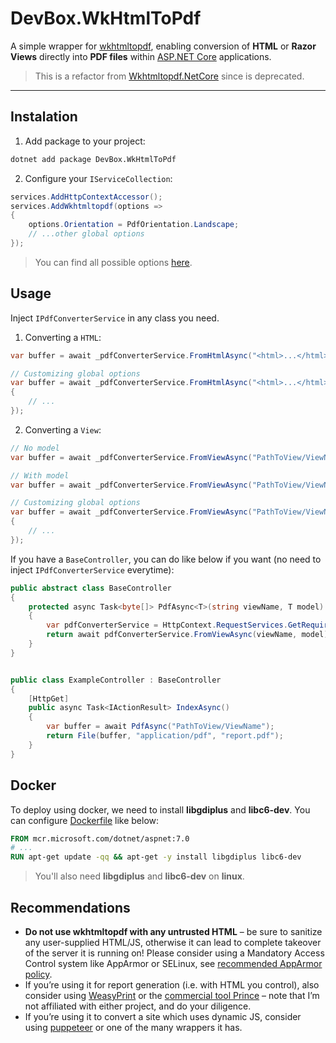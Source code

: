 # DevBox.WkHtmlToPdf

A simple wrapper for [wkhtmltopdf](https://wkhtmltopdf.org/), enabling conversion of **HTML** or **Razor Views** directly into **PDF files** within [ASP.NET Core](https://dotnet.microsoft.com/en-us/apps/aspnet) applications.

> This is a refactor from [Wkhtmltopdf.NetCore](https://github.com/fpanaccia/Wkhtmltopdf.NetCore-deprecated) since is deprecated.

---

## Instalation

1. Add package to your project:

```bash
dotnet add package DevBox.WkHtmlToPdf
```

2. Configure your `IServiceCollection`:

```csharp
services.AddHttpContextAccessor();
services.AddWkhtmltopdf(options =>
{
    options.Orientation = PdfOrientation.Landscape;
    // ...other global options
});
```

> You can find all possible options [here](./Configurations/Options/PdfOptions.cs).

## Usage

Inject `IPdfConverterService` in any class you need.

1. Converting a `HTML`:

```csharp
var buffer = await _pdfConverterService.FromHtmlAsync("<html>...</html>");
```

```csharp
// Customizing global options
var buffer = await _pdfConverterService.FromHtmlAsync("<html>...</html>", options =>
{
    // ...
});
```

2. Converting a `View`:

```csharp
// No model
var buffer = await _pdfConverterService.FromViewAsync("PathToView/ViewName");
```

```csharp
// With model
var buffer = await _pdfConverterService.FromViewAsync("PathToView/ViewName", model);
```

```csharp
// Customizing global options
var buffer = await _pdfConverterService.FromViewAsync("PathToView/ViewName", model, options =>
{
    // ...
});
```

If you have a `BaseController`, you can do like below if you want (no need to inject `IPdfConverterService` everytime):

```csharp
public abstract class BaseController
{
    protected async Task<byte[]> PdfAsync<T>(string viewName, T model)
    {
        var pdfConverterService = HttpContext.RequestServices.GetRequiredService<IPdfConverterService>();
        return await pdfConverterService.FromViewAsync(viewName, model);
    }
}
```

```csharp

public class ExampleController : BaseController
{
    [HttpGet]
    public async Task<IActionResult> IndexAsync()
    {
        var buffer = await PdfAsync("PathToView/ViewName");
        return File(buffer, "application/pdf", "report.pdf");
    }
}
```

## Docker

To deploy using docker, we need to install **libgdiplus** and **libc6-dev**. You can configure [Dockerfile](https://learn.microsoft.com/en-us/dotnet/core/docker/build-container?tabs=windows&pivots=dotnet-9-0#create-the-dockerfile) like below:

```dockerfile
FROM mcr.microsoft.com/dotnet/aspnet:7.0
# ...
RUN apt-get update -qq && apt-get -y install libgdiplus libc6-dev
```

> You'll also need **libgdiplus** and **libc6-dev** on **linux**.

## Recommendations

- **Do not use wkhtmltopdf with any untrusted HTML** – be sure to sanitize any user-supplied HTML/JS, otherwise it can lead to complete takeover of the server it is running on! Please consider using a Mandatory Access Control system like AppArmor or SELinux, see [recommended AppArmor policy](https://wkhtmltopdf.org/apparmor.html).
- If you’re using it for report generation (i.e. with HTML you control), also consider using [WeasyPrint](https://weasyprint.org/) or the [commercial tool Prince](https://www.princexml.com/) – note that I’m not affiliated with either project, and do your diligence.
- If you’re using it to convert a site which uses dynamic JS, consider using [puppeteer](https://pptr.dev/) or one of the many wrappers it has.
